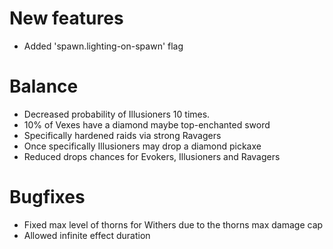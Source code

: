 # New features
* Added 'spawn.lighting-on-spawn' flag
# Balance
* Decreased probability of Illusioners 10 times.
* 10% of Vexes have a diamond maybe top-enchanted sword
* Specifically hardened raids via strong Ravagers
* Once specifically Illusioners may drop a diamond pickaxe
* Reduced drops chances for Evokers, Illusioners and Ravagers
# Bugfixes
* Fixed max level of thorns for Withers due to the thorns max damage cap
* Allowed infinite effect duration
